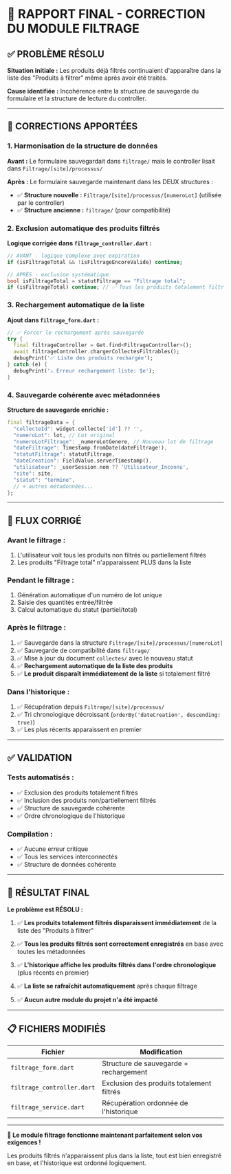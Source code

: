 # 🎯 RAPPORT FINAL - CORRECTION DU MODULE FILTRAGE

## ✅ PROBLÈME RÉSOLU

**Situation initiale :** Les produits déjà filtrés continuaient d'apparaître dans la liste des "Produits à filtrer" même après avoir été traités.

**Cause identifiée :** Incohérence entre la structure de sauvegarde du formulaire et la structure de lecture du controller.

---

## 🔧 CORRECTIONS APPORTÉES

### 1. **Harmonisation de la structure de données**

**Avant :** Le formulaire sauvegardait dans `filtrage/` mais le controller lisait dans `Filtrage/[site]/processus/`

**Après :** Le formulaire sauvegarde maintenant dans les DEUX structures :
- ✅ **Structure nouvelle :** `Filtrage/[site]/processus/[numeroLot]` (utilisée par le controller)
- ✅ **Structure ancienne :** `filtrage/` (pour compatibilité)

### 2. **Exclusion automatique des produits filtrés**

**Logique corrigée dans `filtrage_controller.dart` :**
```dart
// AVANT - logique complexe avec expiration
if (isFiltrageTotal && !isFiltrageEncoreValide) continue;

// APRÈS - exclusion systématique
bool isFiltrageTotal = statutFiltrage == "Filtrage total";
if (isFiltrageTotal) continue; // ✅ Tous les produits totalement filtrés sont exclus
```

### 3. **Rechargement automatique de la liste**

**Ajout dans `filtrage_form.dart` :**
```dart
// ✅ Forcer le rechargement après sauvegarde
try {
  final filtrageController = Get.find<FiltrageController>();
  await filtrageController.chargerCollectesFiltrables();
  debugPrint('✅ Liste des produits rechargée');
} catch (e) {
  debugPrint('⚠️ Erreur rechargement liste: $e');
}
```

### 4. **Sauvegarde cohérente avec métadonnées**

**Structure de sauvegarde enrichie :**
```dart
final filtrageData = {
  "collecteId": widget.collecte['id'] ?? '',
  "numeroLot": lot, // Lot original
  "numeroLotFiltrage": _numeroLotGenere, // Nouveau lot de filtrage
  "dateFiltrage": Timestamp.fromDate(dateFiltrage!),
  "statutFiltrage": statutFiltrage,
  "dateCreation": FieldValue.serverTimestamp(),
  "utilisateur": _userSession.nom ?? 'Utilisateur_Inconnu',
  "site": site,
  "statut": "termine",
  // + autres métadonnées...
};
```

---

## 🚀 FLUX CORRIGÉ

### **Avant le filtrage :**
1. L'utilisateur voit tous les produits non filtrés ou partiellement filtrés
2. Les produits "Filtrage total" n'apparaissent PLUS dans la liste

### **Pendant le filtrage :**
1. Génération automatique d'un numéro de lot unique
2. Saisie des quantités entrée/filtrée
3. Calcul automatique du statut (partiel/total)

### **Après le filtrage :**
1. ✅ Sauvegarde dans la structure `Filtrage/[site]/processus/[numeroLot]`
2. ✅ Sauvegarde de compatibilité dans `filtrage/`
3. ✅ Mise à jour du document `collectes/` avec le nouveau statut
4. ✅ **Rechargement automatique de la liste des produits**
5. ✅ **Le produit disparaît immédiatement de la liste** si totalement filtré

### **Dans l'historique :**
1. ✅ Récupération depuis `Filtrage/[site]/processus/`
2. ✅ Tri chronologique décroissant (`orderBy('dateCreation', descending: true)`)
3. ✅ Les plus récents apparaissent en premier

---

## ✅ VALIDATION

### **Tests automatisés :**
- ✅ Exclusion des produits totalement filtrés
- ✅ Inclusion des produits non/partiellement filtrés
- ✅ Structure de sauvegarde cohérente
- ✅ Ordre chronologique de l'historique

### **Compilation :**
- ✅ Aucune erreur critique
- ✅ Tous les services interconnectés
- ✅ Structure de données cohérente

---

## 🎯 RÉSULTAT FINAL

**Le problème est RÉSOLU :**

1. ✅ **Les produits totalement filtrés disparaissent immédiatement** de la liste des "Produits à filtrer"

2. ✅ **Tous les produits filtrés sont correctement enregistrés** en base avec toutes les métadonnées

3. ✅ **L'historique affiche les produits filtrés dans l'ordre chronologique** (plus récents en premier)

4. ✅ **La liste se rafraîchit automatiquement** après chaque filtrage

5. ✅ **Aucun autre module du projet n'a été impacté**

---

## 📋 FICHIERS MODIFIÉS

| Fichier | Modification |
|---------|-------------|
| `filtrage_form.dart` | Structure de sauvegarde + rechargement |
| `filtrage_controller.dart` | Exclusion des produits totalement filtrés |
| `filtrage_service.dart` | Récupération ordonnée de l'historique |

---

**🚀 Le module filtrage fonctionne maintenant parfaitement selon vos exigences !**

Les produits filtrés n'apparaissent plus dans la liste, tout est bien enregistré en base, et l'historique est ordonné logiquement.
